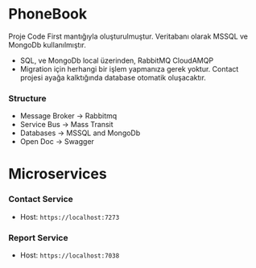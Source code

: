 # PhoneBook

Proje Code First mantığıyla oluşturulmuştur. 
Veritabanı olarak MSSQL ve MongoDb kullanılmıştır. 

* SQL, ve MongoDb local üzerinden, RabbitMQ CloudAMQP 
* Migration için herhangi bir işlem yapmanıza gerek yoktur. Contact projesi ayağa kalktığında database otomatik oluşacaktır.
### Structure

* Message Broker -> Rabbitmq
* Service Bus -> Mass Transit
* Databases -> MSSQL and MongoDb
* Open Doc -> Swagger

# Microservices

### Contact Service
  - Host: `https://localhost:7273`

### Report Service
 - Host: `https://localhost:7038`


